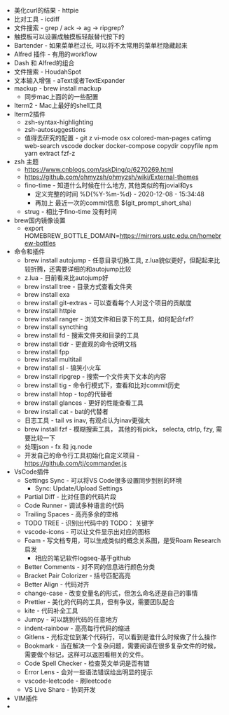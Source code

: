 * 美化curl的结果 - httpie
* 比对工具 - icdiff
* 文件搜索 - grep / ack -> ag -> ripgrep?
* 触摸板可以设置成触摸板轻敲替代按下的
* Bartender - 如果菜单栏过长, 可以将不太常用的菜单栏隐藏起来
* Alfred 插件 - 有用的workflow
* Dash 和 Alfred的组合
* 文件搜索 - HoudahSpot
* 文本输入增强 - aText或者TextExpander
* mackup - brew install mackup
    * 同步mac上面的的一些配置
* Iterm2 - Mac上最好的shell工具
* Iterm2插件
    * zsh-syntax-highlighting
    * zsh-autosuggestions
    * 值得去研究的配置 - git z vi-mode osx colored-man-pages catimg web-search vscode docker docker-compose copydir copyfile npm yarn extract fzf-z
* zsh 主题
    * https://www.cnblogs.com/askDing/p/6270269.html
    * https://github.com/ohmyzsh/ohmyzsh/wiki/External-themes
    * fino-time - 知道什么时候在什么地方, 其他类似的有jovial和ys
        * 定义完整的时间 %D{%Y-%m-%d} - 2020-12-08 - 15:34:48
        * 再加上 最近一次的commit信息 \$(git_prompt_short_sha)
    * strug - 相比于fino-time 没有时间
* brew国内镜像设置
    * export HOMEBREW_BOTTLE_DOMAIN=https://mirrors.ustc.edu.cn/homebrew-bottles
* 命令和插件
    * brew install autojump - 任意目录切换工具, z.lua貌似更好，但配起来比较折腾，还需要详细的和autojump比较
    * z.lua - 目前看来比autojump好
    * brew install tree - 目录方式查看文件夹
    * brew install exa
    * brew install git-extras - 可以查看每个人对这个项目的贡献度
    * brew install httpie
    * brew install ranger - 浏览文件和目录下的工具，如何配合fzf?
    * brew install syncthing
    * brew install fd - 搜索文件夹和目录的工具
    * brew install tldr - 更直观的命令说明文档
    * brew install fpp
    * brew install multitail
    * brew install sl - 搞笑小火车
    * brew install ripgrep - 搜索一个文件夹下文本的内容
    * brew install tig - 命令行模式下，查看和比对commit历史
    * brew install htop - top的代替者
    * brew install glances - 更好的性能查看工具
    * brew install cat - bat的代替者
    * 日志工具 - tail vs inav, 有观点认为inav更强大
    * brew install fzf - 模糊搜索工具， 其他的有pick， selecta, ctrlp, fzy, 需要比较一下
    * 处理json - fx 和 jq.node
    * 开发自己的命令行工具初始化自定义项目 - https://github.com/tj/commander.js
* VsCode插件
    * Settings Sync - 可以将VS Code很多设置同步到别的环境
        * Sync: Update/Upload Settings
    * Partial Diff - 比对任意的代码片段
    * Code Runner - 调试多种语言的代码
    * Trailing Spaces - 高亮多余的空格
    * TODO TREE - 识别出代码中的 TODO： 关键字
    * vscode-icons - 可以让文件显示出对应的图标
    * Foam - 写文档专用，可以生成类似的概念关系图，是受Roam Research启发
        * 相应的笔记软件logseq-基于github
    * Better Comments - 对不同的信息进行颜色分类
    * Bracket Pair Colorizer - 括号匹配高亮
    * Better Align - 代码对齐
    * change-case - 改变变量名的形式，但怎么命名还是自己的事情
    * Prettier - 美化的代码的工具，但有争议，需要团队配合
    * kite - 代码补全工具
    * Jumpy - 可以跳到代码的任意地方
    * indent-rainbow - 高亮每行代码的缩进
    * Gitlens - 光标定位到某个代码行，可以看到是谁什么时候做了什么操作
    * Bookmark - 当在解决一个复杂问题，需要阅读在很多复杂文件的时候，需要做个标记，这样可以返回看相关的文件。
    * Code Spell Checker - 检查英文单词是否有错
    * Error Lens - 会对一些语法错误给出明显的提示
    * vscode-leetcode - 刷leetcode
    * VS Live Share - 协同开发
* VIM插件
* 